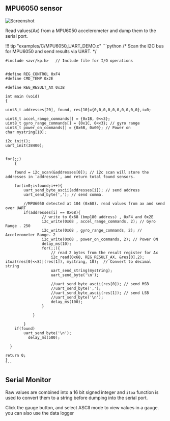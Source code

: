 ## MPU6050 sensor

![Screenshot](../../images/ide/mpumonitor.png)

 Read values(Ax) from a MPU6050 accelerometer and dump them to the serial port.

!!! tip "examples/C/MPU6050_UART_DEMO.c"
	```python
	/*
	Scan the I2C bus for MPU6050 and send results via UART.
	*/
	
	#include <avr/kp.h>   // Include file for I/O operations
	
	
	#define REG_CONTROL 0xF4
	#define CMD_TEMP 0x2E
	
	#define REG_RESULT_AX 0x3B
	
	int main (void)
	{
	
	uint8_t addresses[20], found, res[10]={0,0,0,0,0,0,0,0,0,0},i=0;
	
	uint8_t accel_range_commands[] = {0x1B, 0<<3};
	uint8_t gyro_range_commands[] = {0x1C, 0<<3}; // gyro range
	uint8_t power_on_commands[] = {0x6B, 0x00}; // Power on
	char mystring[10];
	
	i2c_init();
	uart_init(38400);
	
	
	for(;;)
	    {
	
		found = i2c_scan(&addresses[0]); // i2c scan will store the addresses in `addresses`, and return total found sensors.
	
		for(i=0;i<found;i++){	
			uart_send_byte_ascii(addresses[i]); // send address
			uart_send_byte(','); // send comma.
	
			//MPU6050 detected at 104 (0x68). read values from ax and send over UART
			if(addresses[i] == 0x68){
					// write to 0x68 (bmp180 address) , 0xF4 and 0x2E
					i2c_write(0x68 , accel_range_commands, 2); // Gyro Range . 250
					i2c_write(0x68 , gyro_range_commands, 2); //  Accelerometer Range. 2
					i2c_write(0x68 , power_on_commands, 2); // Power ON
					delay_ms(10);
					for(;;){
						// read 2 bytes from the result register for Ax
						i2c_read(0x68, REG_RESULT_AX, &res[0],2);							itoa((res[0]<<8)|(res[1]), mystring, 10);  // Convert to decimal string
						uart_send_string(mystring);
						uart_send_byte('\n');
	
						//uart_send_byte_ascii(res[0]); // send MSB
						//uart_send_byte(',');
						//uart_send_byte_ascii(res[1]); // send LSB
						//uart_send_byte('\n');
						delay_ms(100);
					}
	
				}
	
			}
		if(found)
			uart_send_byte('\n');
	          delay_ms(500);
	
	  }
	
	return 0;
	}
	```

## Serial Monitor

Raw values are combined into a 16 bit signed integer and `itoa` function is used to convert them
to a string before dumping into the serial port.

Click the gauge button, and select ASCII mode to view values in a gauge. you can also use the data logger 